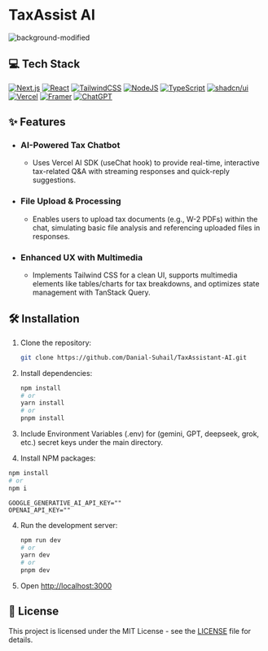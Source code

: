 # TaxAssist AI
![background-modified](https://github.com/user-attachments/assets/926127cf-2915-420a-9896-8c9e21bf758a)
## 💻 Tech Stack
[![Next.js](https://img.shields.io/badge/Next.js-black?logo=next.js&logoColor=white)](#) [![React](https://img.shields.io/badge/React-%2320232a.svg?logo=react&logoColor=%2361DAFB)](#) [![TailwindCSS](https://img.shields.io/badge/Tailwind%20CSS-%2338B2AC.svg?logo=tailwind-css&logoColor=white)](#) [![NodeJS](https://img.shields.io/badge/Node.js-6DA55F?logo=node.js&logoColor=white)](#) [![TypeScript](https://img.shields.io/badge/TypeScript-3178C6?logo=typescript&logoColor=fff)](#) [![shadcn/ui](https://img.shields.io/badge/shadcn%2Fui-000?logo=shadcnui&logoColor=fff)](#) [![Vercel](https://img.shields.io/badge/Vercel-%23000000.svg?logo=vercel&logoColor=white)](#) [![Framer](https://img.shields.io/badge/Framer-05F?logo=framer&logoColor=fff)](#) [![ChatGPT](https://img.shields.io/badge/ChatGPT-74aa9c?logo=openai&logoColor=white)](#)

## ✨ Features
- ### AI-Powered Tax Chatbot
   - Uses Vercel AI SDK (useChat hook) to provide real-time, interactive tax-related Q&A with streaming responses and quick-reply suggestions.

- ### File Upload & Processing
   - Enables users to upload tax documents (e.g., W-2 PDFs) within the chat, simulating basic file analysis and referencing uploaded files in responses.

- ### Enhanced UX with Multimedia
   - Implements Tailwind CSS for a clean UI, supports multimedia elements like tables/charts for tax breakdowns, and optimizes state management with TanStack Query.

## 🛠️ Installation

1. Clone the repository:
   ```bash
   git clone https://github.com/Danial-Suhail/TaxAssistant-AI.git
   ```

2. Install dependencies:
   ```bash
   npm install
   # or
   yarn install
   # or
   pnpm install
   ```

3. Include Environment Variables (.env) for (gemini, GPT, deepseek, grok, etc.) secret keys under the main directory.

2. Install NPM packages:

```bash
npm install
# or
npm i
```
   ```env
   GOOGLE_GENERATIVE_AI_API_KEY=""
   OPENAI_API_KEY=""
   ```

4. Run the development server:
   ```bash
   npm run dev
   # or
   yarn dev
   # or
   pnpm dev
   ```

5. Open [http://localhost:3000](http://localhost:3000)

## 📝 License

This project is licensed under the MIT License - see the [LICENSE](LICENSE) file for details.
